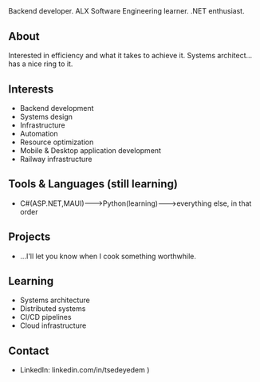 ## 

Backend developer. ALX Software Engineering learner. .NET enthusiast.

## About

Interested in efficiency and what it takes to achieve it.
Systems architect... has a nice ring to it.

## Interests

- Backend development
- Systems design
- Infrastructure
- Automation
- Resource optimization
- Mobile & Desktop application development
- Railway infrastructure

## Tools & Languages (still learning)

-  C#(ASP.NET,MAUI)--->Python(learning)--->everything else, in that order

## Projects

- ...I'll let you know when I cook something worthwhile.

## Learning

- Systems architecture
- Distributed systems
- CI/CD pipelines
- Cloud infrastructure

## Contact
- LinkedIn: linkedin.com/in/tsedeyedem )

